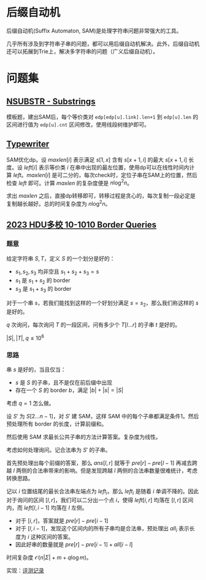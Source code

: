 # 后缀自动机

后缀自动机(Suffix Automaton, SAM)是处理字符串问题非常强大的工具。

几乎所有涉及到字符串子串的问题，都可以用后缀自动机解决。此外，后缀自动机还可以拓展到Trie上，解决多字符串的问题（广义后缀自动机）。

# 问题集

## [NSUBSTR - Substrings](https://ac.nowcoder.com/acm/contest/37092/B)

模板题，建出SAM后，每个等价类对 `edp[edp[u].link].len+1` 到 `edp[u].len` 的区间进行值为 `edp[u].cnt` 区间修改，使用线段树维护即可。

## [Typewriter](https://ac.nowcoder.com/acm/contest/37092/D)

SAM优化dp。设 $maxlen[i]$ 表示满足 $s[1,x]$ 含有 $s[x+1,i]$ 的最大 $s[x+1,i]$ 长度。设 $left[i]$ 表示等价类 $i$ 在串中出现的最左位置，使用dp可以在线性时间内计算 $left$。$maxlen[i]$ 是可二分的，每次check时，定位子串在SAM上的位置，然后检查 $left$ 即可。计算 $maxlen$ 的复杂度便是 $n \log^2{n}$。

求出 $maxlen$ 之后，直接dp转移即可，转移过程是贪心的，每次复制一段必定是复制越长越好。总的时间复杂度为 $n \log^2{n}$。

## [2023 HDU多校 10-1010 Border Queries](https://vjudge.net/problem/HDU-7392)

### 题意

给定字符串 $S,T$，定义 $S$ 的一个划分是好的：

- $s_1,s_2,s_3$ 均非空且 $s_1+s_2+s_3=s$
- $s_1$ 是 $s_1+s_2$ 的 border
- $s_3$ 是 $s_1+s_3$ 的 border

对于一个串 $s$，若我们能找到这样的一个好划分满足 $s=s_2$，那么我们称这样的 $s$ 是好的。

$q$ 次询问，每次询问 $T$ 的一段区间，问有多少个 $T[l...r]$ 的子串 $t$ 是好的。

$|S|,|T|,q \le 10^6$

### 思路

串 $s$ 是好的，当且仅当：

- $s$ 是 $S$ 的子串，且不是仅在前后缀中出现
- 存在一个 $S$ 的 border $b$，满足 $|b|+|s|=|S|$

考虑 $q=1$ 怎么做。

设 $S'$ 为 $S[2...n-1]$，对 $S'$ 建 $\text{SAM}$，这样 $\text{SAM}$ 中的每个子串都满足条件1。然后预处理所有 $\text{border}$ 的长度，计算前缀和。

然后使用 $\text{SAM}$ 求最长公共子串的方法计算答案。复杂度为线性。

考虑如何处理询问。记合法串为 $S'$ 的子串。

首先预处理出每个前缀的答案，那么 $ans[l,r]$ 就等于 $pre[r]-pre[l-1]$ 再减去跨越 $l$ 两侧的合法串带来的影响。但是发现跨越 $l$ 两侧的合法串数量很难统计，考虑转换思路。

记以 $i$ 位置结尾的最长合法串左端点为 $left_i$，那么 $left_i$ 是随着 $i$ 单调不降的。因此对于询问的区间 $[l,r]$，我们可以二分出一个点 $i$，使得 $left[i,r]$ 均落在 $[l,r]$ 区间内，而 $left[l,i-1]$ 均落在 $l$ 左侧。

- 对于 $[i,r]$，答案就是 $pre[r]-pre[i-1]$
- 对于 $[l,i-1]$，发现这个区间内的所有子串均是合法串，预处理出 $all_i$ 表示长度为 $i$ 这种区间的答案。
- 因此好串的数量就是 $pre[r]-pre[i-1]+all[i-l]$

时间复杂度 $\mathcal{O}(n|\Sigma|+m+q \log m)$。

实现：[评测记录](https://vjudge.net/solution/45015585)